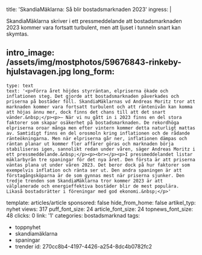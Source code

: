 title: 'SkandiaMäklarna: Så blir bostadsmarknaden 2023'
ingress: |
  <p>SkandiaMäklarna skriver i ett pressmeddelande att bostadsmarknaden 2023 kommer vara fortsatt turbulent, men att ljuset i tunneln snart kan skymtas.
  </p>
  
intro_image: /assets/img/mostphotos/59676843-rinkeby-hjulstavagen.jpg
long_form:
  -
    type: text
    text: '<p>Förra året höjdes styrräntan, elpriserna ökade och inflationen steg. Det gjorde att bostadsmarknaden påverkades och priserna på bostäder föll. SkandiaMäklarnas vd Andreas Moritz tror att marknaden kommer vara fortsatt turbulent och att räntenivån kan komma att höjas ännu mer, dock finns det chans till att det snart vänder.&nbsp;</p><p>– När vi nu gått in i 2023 finns en del stora faktorer som skapar osäkerhet på bostadsmarknaden. De rekordhöga elpriserna oroar många men efter vintern kommer detta naturligt mattas av. Samtidigt finns en del orosmoln kring inflationen och de rådande ränteökningarna. Men när elpriserna går ner, inflationen dämpas och räntan planar ut kommer fler affärer göras och marknaden börja stabiliseras igen, sannolikt redan under våren, säger Andreas Moritz i ett pressmeddelande.&nbsp;</p><p><br></p><p>I pressmeddelandet listar mäklarbyrån tre spaningar för det nya året. Den första är att priserna väntas plana ut under våren 2023. Det beror dock på hur faktorer som exempelvis inflation och ränta ser ut. Den andra spaningen är att förstagångsköparna är de som gynnas mest när priserna sjunker. Den tredje trenden som SkandiaMäklarna tror kommer 2023 är att välplanerade och energieffektiva bostäder blir de mest populära. Likaså bostadsrätter i föreningar med god ekonomi.&nbsp;</p>'
template: articles/article
sponsored: false
hide_from_home: false
artikel_typ: nyhet
views: 317
puff_font_size: 24
article_font_size: 24
topnews_font_size: 48
clicks: 0
link: '1'
categories: bostadsmarknad
tags:
  - toppnyhet
  - skandiamäklarna
  - spaningar
  - trender
id: 270cc8b4-4197-4426-a254-8dc4b0782fc2
